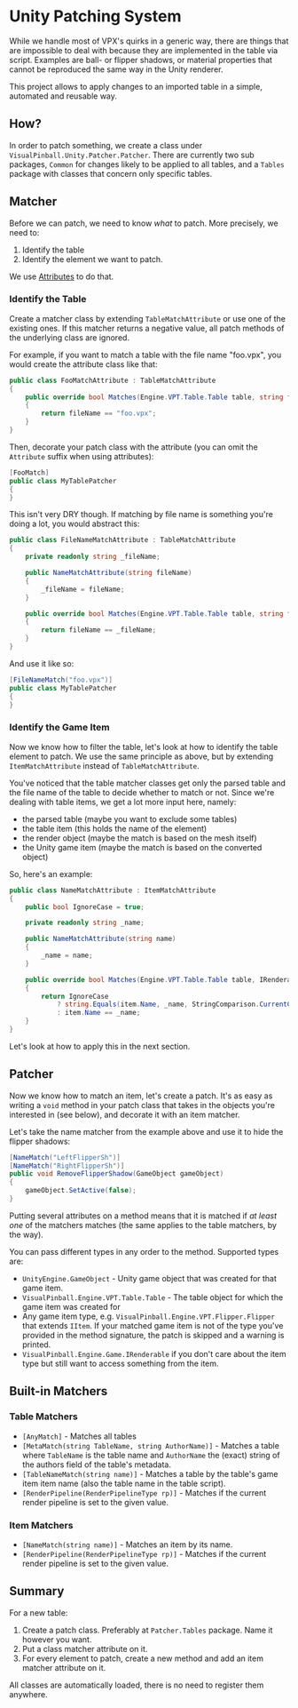 # Unity Patching System

While we handle most of VPX's quirks in a generic way, there are things that 
are impossible to deal with because they are implemented in the table via 
script. Examples are ball- or flipper shadows, or material properties that 
cannot be reproduced the same way in the Unity renderer.

This project allows to apply changes to an imported table in a simple, 
automated and reusable way.

## How?

In order to patch something, we create a class under `VisualPinball.Unity.Patcher.Patcher`.
There are currently two sub packages, `Common` for changes likely to be applied
to all tables, and a `Tables` package with classes that concern only specific
tables.

## Matcher

Before we can patch, we need to know *what* to patch. More precisely, we need
to:

1. Identify the table
2. Identify the element we want to patch.

We use [Attributes](https://docs.microsoft.com/en-us/dotnet/csharp/programming-guide/concepts/attributes/)
to do that.

### Identify the Table

Create a matcher class by extending `TableMatchAttribute` or use one of the 
existing ones. If this matcher returns a negative value, all patch methods of
the underlying class are ignored.

For example, if you want to match a table with the file name "foo.vpx", you 
would create the attribute class like that:

```cs
public class FooMatchAttribute : TableMatchAttribute
{
	public override bool Matches(Engine.VPT.Table.Table table, string fileName)
	{
		return fileName == "foo.vpx";
	}
}
```

Then, decorate your patch class with the attribute (you can omit the `Attribute` suffix when using attributes):

```cs
[FooMatch]
public class MyTablePatcher
{
}
```

This isn't very DRY though. If matching by file name is something you're doing
a lot, you would abstract this:

```cs
public class FileNameMatchAttribute : TableMatchAttribute
{
	private readonly string _fileName;

	public NameMatchAttribute(string fileName)
	{
		_fileName = fileName;
	}

	public override bool Matches(Engine.VPT.Table.Table table, string fileName)
	{
		return fileName == _fileName;
	}
}
```

And use it like so:

```cs
[FileNameMatch("foo.vpx")]
public class MyTablePatcher
{
}
```

### Identify the Game Item

Now we know how to filter the table, let's look at how to identify the
table element to patch. We use the same principle as above, but by extending
`ItemMatchAttribute` instead of `TableMatchAttribute`.

You've noticed that the table matcher classes get only the parsed table and the
file name of the table to decide whether to match or not. Since we're dealing
with table items, we get a lot more input here, namely:

- the parsed table (maybe you want to exclude some tables)
- the table item (this holds the name of the element)
- the render object (maybe the match is based on the mesh itself)
- the Unity game item (maybe the match is based on the converted object)

So, here's an example:

```cs
public class NameMatchAttribute : ItemMatchAttribute
{
	public bool IgnoreCase = true;

	private readonly string _name;

	public NameMatchAttribute(string name)
	{
		_name = name;
	}

	public override bool Matches(Engine.VPT.Table.Table table, IRenderable item, RenderObject ro, GameObject obj)
	{
		return IgnoreCase
			? string.Equals(item.Name, _name, StringComparison.CurrentCultureIgnoreCase)
			: item.Name == _name;
	}
}
```

Let's look at how to apply this in the next section.

## Patcher

Now we know how to match an item, let's create a patch. It's as easy as
writing a `void` method in your patch class that takes in the objects you're
interested in (see below), and decorate it with an item matcher.

Let's take the name matcher from the example above and use it to hide the
flipper shadows:

```cs
[NameMatch("LeftFlipperSh")]
[NameMatch("RightFlipperSh")]
public void RemoveFlipperShadow(GameObject gameObject)
{
	gameObject.SetActive(false);
}
```

Putting several attributes on a method means that it is matched if *at least 
one* of the matchers matches (the same applies to the table matchers, by the 
way).

You can pass different types in any order to the method. Supported types are:

- `UnityEngine.GameObject` - Unity game object that was created for that game item.
- `VisualPinball.Engine.VPT.Table.Table` - The table object for which the game 
  item was created for
- Any game item type, e.g. `VisualPinball.Engine.VPT.Flipper.Flipper` that 
  extends `IItem`. If your matched game item is not of the type you've provided
  in the method signature, the patch is skipped and a warning is printed.
- `VisualPinball.Engine.Game.IRenderable` if you don't care about the item type
  but still want to access something from the item.
  
## Built-in Matchers

### Table Matchers

- `[AnyMatch]` - Matches all tables
- `[MetaMatch(string TableName, string AuthorName)]` - Matches a table  where 
  `TableName` is the table name and `AuthorName` the (exact) string of the
  authors field of the table's metadata.
 - `[TableNameMatch(string name)]` - Matches a table by the table's game item
  item name (also the table name in the table script).
- `[RenderPipeline(RenderPipelineType rp)]` - Matches if the current render
  pipeline is set to the given value.  

### Item Matchers

- `[NameMatch(string name)]` - Matches an item by its name.
- `[RenderPipeline(RenderPipelineType rp)]` - Matches if the current render
  pipeline is set to the given value.  
  
## Summary

For a new table:

1. Create a patch class. Preferably at `Patcher.Tables` package. Name it 
   however you want.
2. Put a class matcher attribute on it.
3. For every element to patch, create a new method and add an item matcher 
   attribute on it.

All classes are automatically loaded, there is no need to register them 
anywhere.
